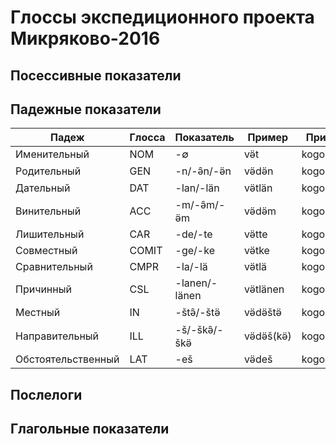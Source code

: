﻿# Глоссы экспедиционного проекта Микряково-2016

## Посессивные показатели



## Падежные показатели

Падеж | Глосса | Показатель | Пример | Пример | Пример
----- | ------ | ---------- | ------ | ------ | ------
Именительный | NOM | -∅ | və̈t | kogo | kečə̈
Родительный | GEN | -n/-ə̑n/-ə̈n | və̈də̈n | kogon | kečə̈n
Дательный | DAT | -lan/-län | və̈tlän | kogolan | kečə̈län
Винительный | ACC | -m/-ə̑m/-ə̈m | və̈də̈m | kogom | kečə̈m
Лишительный | CAR | -de/-te | və̈tte | kogode | kečə̈de
Совместный | COMIT | -ge/-ke | və̈tke | kogoge | kečə̈ge
Сравнительный | CMPR | -la/-lä | və̈tlä | kogola | kečə̈lä
Причинный | CSL | -lanen/-länen | və̈tlänen | kogolanen | kečə̈länen
Местный | IN | -štə̑/-štə̈ | və̈də̈štə̈ | kogoštə̑ | kečə̈štə̈
Направительный | ILL | -š/-škə̑/-škə̈ | və̈də̈š(kə̈) | kogoš(kə̑) | kečə̈š(kə̈)
Обстоятельственный | LAT | -eš | və̈deš | kogoeš | *kečeš*

## Послелоги

## Глагольные показатели